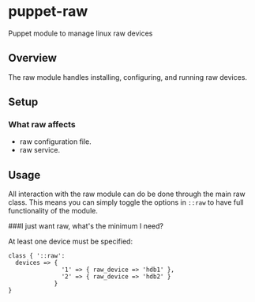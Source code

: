 puppet-raw
==========

Puppet module to manage linux raw devices

## Overview

The raw module handles installing, configuring, and running raw devices.

## Setup


### What raw affects

* raw configuration file.
* raw service.

## Usage

All interaction with the raw module can do be done through the main raw class.
This means you can simply toggle the options in `::raw` to have full functionality of the module.

###I just want raw, what's the minimum I need?

At least one device must be specified:

```
class { '::raw':
  devices => {
               '1' => { raw_device => 'hdb1' },
               '2' => { raw_device => 'hdb2' }
             }
}
```
